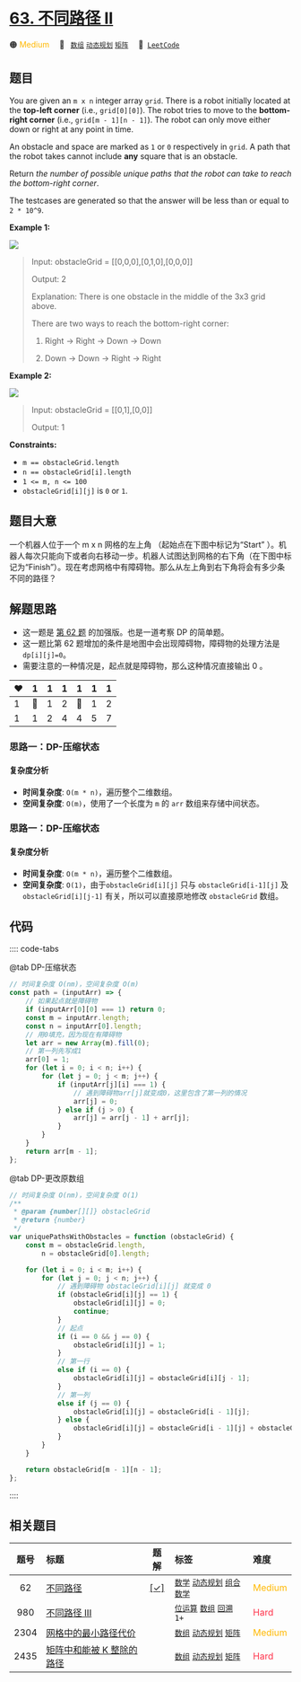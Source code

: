 # [63. 不同路径 II](https://leetcode.com/problems/unique-paths-ii)

🟠 <font color=#ffb800>Medium</font>&emsp; 🔖&ensp; [`数组`](/tag/array.md) [`动态规划`](/tag/dynamic-programming.md) [`矩阵`](/tag/matrix.md)&emsp; 🔗&ensp;[`LeetCode`](https://leetcode.com/problems/unique-paths-ii)

## 题目

You are given an `m x n` integer array `grid`. There is a robot initially
located at the **top-left corner** (i.e., `grid[0][0]`). The robot tries to
move to the **bottom-right corner** (i.e., `grid[m - 1][n - 1]`). The robot
can only move either down or right at any point in time.

An obstacle and space are marked as `1` or `0` respectively in `grid`. A path
that the robot takes cannot include **any** square that is an obstacle.

Return _the number of possible unique paths that the robot can take to reach the bottom-right corner_.

The testcases are generated so that the answer will be less than or equal to
`2 * 10^9`.

**Example 1:**

![](https://assets.leetcode.com/uploads/2020/11/04/robot1.jpg)

> Input: obstacleGrid = [[0,0,0],[0,1,0],[0,0,0]]
>
> Output: 2
>
> Explanation: There is one obstacle in the middle of the 3x3 grid above.
>
> There are two ways to reach the bottom-right corner:
>
> 1. Right -> Right -> Down -> Down
>
> 2. Down -> Down -> Right -> Right

**Example 2:**

![](https://assets.leetcode.com/uploads/2020/11/04/robot2.jpg)

> Input: obstacleGrid = [[0,1],[0,0]]
>
> Output: 1

**Constraints:**

- `m == obstacleGrid.length`
- `n == obstacleGrid[i].length`
- `1 <= m, n <= 100`
- `obstacleGrid[i][j]` is `0` or `1`.

## 题目大意

一个机器人位于一个 m x n 网格的左上角 （起始点在下图中标记为“Start” ）。机器人每次只能向下或者向右移动一步。机器人试图达到网格的右下角（在下图中标记为“Finish”）。现在考虑网格中有障碍物。那么从左上角到右下角将会有多少条不同的路径？

## 解题思路

- 这一题是 [第 62 题](./0062.md) 的加强版。也是一道考察 DP 的简单题。
- 这一题比第 62 题增加的条件是地图中会出现障碍物，障碍物的处理方法是 `dp[i][j]=0`。
- 需要注意的一种情况是，起点就是障碍物，那么这种情况直接输出 0 。

| :heart: | 1        | 1   | 1   | 1        | 1   | 1   |
| ------- | -------- | --- | --- | -------- | --- | --- |
| 1       | :hankey: | 1   | 2   | :hankey: | 1   | 2   |
| 1       | 1        | 2   | 4   | 4        | 5   | 7   |

### 思路一：DP-压缩状态

#### 复杂度分析

- **时间复杂度**: `O(m * n)`，遍历整个二维数组。
- **空间复杂度**: `O(m)`，使用了一个长度为 `m` 的 `arr` 数组来存储中间状态。

### 思路一：DP-压缩状态

#### 复杂度分析

- **时间复杂度**: `O(m * n)`，遍历整个二维数组。
- **空间复杂度**: `O(1)`，由于`obstacleGrid[i][j]` 只与 `obstacleGrid[i-1][j]` 及 `obstacleGrid[i][j-1]` 有关，所以可以直接原地修改 `obstacleGrid` 数组。

## 代码

:::: code-tabs

@tab DP-压缩状态

```javascript
// 时间复杂度 O(nm)，空间复杂度 O(m)
const path = (inputArr) => {
	// 如果起点就是障碍物
	if (inputArr[0][0] === 1) return 0;
	const m = inputArr.length;
	const n = inputArr[0].length;
	// 用0填充，因为现在有障碍物
	let arr = new Array(m).fill(0);
	// 第一列先写成1
	arr[0] = 1;
	for (let i = 0; i < n; i++) {
		for (let j = 0; j < m; j++) {
			if (inputArr[j][i] === 1) {
				// 遇到障碍物arr[j]就变成0，这里包含了第一列的情况
				arr[j] = 0;
			} else if (j > 0) {
				arr[j] = arr[j - 1] + arr[j];
			}
		}
	}
	return arr[m - 1];
};
```

@tab DP-更改原数组

```javascript
// 时间复杂度 O(nm)，空间复杂度 O(1)
/**
 * @param {number[][]} obstacleGrid
 * @return {number}
 */
var uniquePathsWithObstacles = function (obstacleGrid) {
	const m = obstacleGrid.length,
		n = obstacleGrid[0].length;

	for (let i = 0; i < m; i++) {
		for (let j = 0; j < n; j++) {
			// 遇到障碍物 obstacleGrid[i][j] 就变成 0
			if (obstacleGrid[i][j] == 1) {
				obstacleGrid[i][j] = 0;
				continue;
			}
			// 起点
			if (i == 0 && j == 0) {
				obstacleGrid[i][j] = 1;
			}
			// 第一行
			else if (i == 0) {
				obstacleGrid[i][j] = obstacleGrid[i][j - 1];
			}
			// 第一列
			else if (j == 0) {
				obstacleGrid[i][j] = obstacleGrid[i - 1][j];
			} else {
				obstacleGrid[i][j] = obstacleGrid[i - 1][j] + obstacleGrid[i][j - 1];
			}
		}
	}

	return obstacleGrid[m - 1][n - 1];
};
```

::::

## 相关题目

<!-- prettier-ignore -->
| 题号 | 标题 | 题解 | 标签 | 难度 |
| :------: | :------ | :------: | :------ | :------ |
| 62 | [不同路径](https://leetcode.com/problems/unique-paths) | [[✓]](/problem/0062.md) |  [`数学`](/tag/math.md) [`动态规划`](/tag/dynamic-programming.md) [`组合数学`](/tag/combinatorics.md) | <font color=#ffb800>Medium</font> |
| 980 | [不同路径 III](https://leetcode.com/problems/unique-paths-iii) |  |  [`位运算`](/tag/bit-manipulation.md) [`数组`](/tag/array.md) [`回溯`](/tag/backtracking.md) `1+` | <font color=#ff334b>Hard</font> |
| 2304 | [网格中的最小路径代价](https://leetcode.com/problems/minimum-path-cost-in-a-grid) |  |  [`数组`](/tag/array.md) [`动态规划`](/tag/dynamic-programming.md) [`矩阵`](/tag/matrix.md) | <font color=#ffb800>Medium</font> |
| 2435 | [矩阵中和能被 K 整除的路径](https://leetcode.com/problems/paths-in-matrix-whose-sum-is-divisible-by-k) |  |  [`数组`](/tag/array.md) [`动态规划`](/tag/dynamic-programming.md) [`矩阵`](/tag/matrix.md) | <font color=#ff334b>Hard</font> |